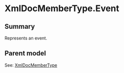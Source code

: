 # XmlDocMemberType.Event

## Summary

Represents an event.

## Parent model

See: [XmlDocMemberType](XmlDocMemberType.md)